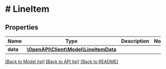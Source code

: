 # # LineItem

## Properties

Name | Type | Description | Notes
------------ | ------------- | ------------- | -------------
**data** | [**\OpenAPI\Client\Model\LineItemData**](LineItemData.md) |  |

[[Back to Model list]](../../README.md#models) [[Back to API list]](../../README.md#endpoints) [[Back to README]](../../README.md)
